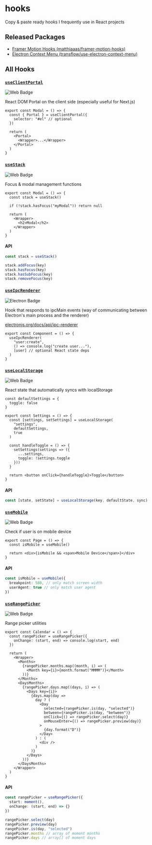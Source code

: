 # hooks

Copy & paste ready hooks I frequently use in React projects

## Released Packages

- [Framer Motion Hooks (matthiaaas/framer-motion-hooks)](https://github.com/matthiaaas/framer-motion-hooks)
- [Electron Context Menu (transflow/use-electron-context-menu)](https://github.com/transflow/use-electron-context-menu)

## All Hooks

### [`useClientPortal`](src/portal)

![Web Badge](https://img.shields.io/badge/-Web-blueviolet)

React DOM Portal on the client side (especially useful for Next.js)

```tsx
export const Modal = () => {
  const { Portal } = useClientPortal({
    selector: "#el" // optional
  })

  return (
    <Portal>
      <Wrapper>...</Wrapper>
    </Portal>
  )
}
```

### [`useStack`](src/stack)

![Web Badge](https://img.shields.io/badge/-Web-blueviolet)

Focus & modal management functions

```tsx
export const Modal = () => {
  const stack = useStack()

  if (!stack.hasFocus("myModal")) return null

  return (
    <Wrapper>
      <h2>Modal</h2>
    </Wrapper>
  )
}
```

#### API

```ts
const stack = useStack()

stack.addFocus(key)
stack.hasFocus(key)
stack.hasSubFocus(key)
stack.removeFocus(key)
```

### [`useIpcRenderer`](src/ipcRenderer)

![Electron Badge](https://img.shields.io/badge/-Electron-turquoise)

Hook that responds to ipcMain events (way of communicating between Electron's main process and the renderer)

[electronjs.org/docs/api/ipc-renderer](https://www.electronjs.org/docs/api/ipc-renderer)

```tsx
export const Component = () => {
  useIpcRenderer(
    "user:create",
    () => console.log("create user..."),
    [user] // optional React state deps
  )
}
```

### [`useLocalStorage`](src/storage)

![Web Badge](https://img.shields.io/badge/-Web-blueviolet)

React state that automatically syncs with localStorage

```tsx
const defaultSettings = {
  toggle: false
}

export const Settings = () => {
  const [settings, setSettings] = useLocalStorage(
    "settings",
    defaultSettings,
    true
  )

  const handleToggle = () => {
    setSettings(settings => ({
      ...settings,
      toggle: !settings.toggle
    }))
  }

  return <button onClick={handleToggle}>Toggle</button>
}
```

#### API

```ts
const [state, setState] = useLocalStorage(key, defaultState, sync)
```

### [`useMobile`](src/mobile)

![Web Badge](https://img.shields.io/badge/-Web-blueviolet)

Check if user is on mobile device

```tsx
export const Page = () => {
  const isMobile = useMobile()

  return <div>{isMobile && <span>Mobile Device</span>}</div>
}
```

#### API

```ts
const isMobile = useMobile({
  breakpoint: 580, // only match screen width
  userAgent: true // only match user agent
})
```

### [`useRangePicker`](src/rangepicker)

![Web Badge](https://img.shields.io/badge/-Web-blueviolet)

Range picker utilities

```tsx
export const Calendar = () => {
  const rangePicker = useRangePicker({
    onChange: (start, end) => console.log(start, end)
  })

  return (
    <Wrapper>
      <Months>
        {rangePicker.months.map((month, i) => (
          <Month key={i}>{month.format("MMMM")}</Month>
        ))}
      </Months>
      <DaysMonths>
        {rangePicker.days.map((days, i) => (
          <Days key={i}>
            {days.map(day =>
              day ? (
                <Day
                  selected={rangePicker.is(day, "selected")}
                  between={rangePicker.is(day, "between")}
                  onClick={() => rangePicker.select(day)}
                  onMouseEnter={() => rangePicker.preview(day)}
                >
                  {day.format("D")}
                </Day>
              ) : (
                <div />
              )
            )}
          </Days>
        ))}
      </DaysMonths>
    </Wrapper>
  )
}
```

#### API

```ts
const rangePicker = useRangePicker({
  start: moment(),
  onChange: (start, end) => {}
})

rangePicker.select(day)
rangePicker.preview(day)
rangePicker.is(day, "selected")
rangePicker.months // array of moment months
rangePicker.days // array[] of moment days
```

